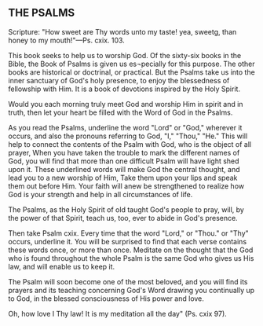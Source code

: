 ## THE PSALMS ##

Scripture: "How sweet are Thy words unto my taste! yea, sweetg, than honey to my mouth!"—Ps. cxix. 103.



This book seeks to help us to worship God. Of the sixty-six books in the Bible, the Book of Psalms is given us es¬pecially for this purpose. The other books are historical or doctrinal, or practical. But the Psalms take us into the inner sanctuary of God's holy presence, to enjoy the blessedness of fellowship with Him. It is a book of devotions inspired by the Holy Spirit.

Would you each morning truly meet God and worship Him in spirit and in truth, then let your heart be filled with the Word of God in the Psalms.

As you read the Psalms, underline the word "Lord" or "God," wherever it occurs, and also the pronouns referring to God, "I," "Thou," "He." This will help to connect the contents of the Psalm with God, who is the object of all prayer, When you have taken the trouble to mark the different names of God, you will find that more than one difficult Psalm will have light shed upon it. These underlined words will make God the central thought, and lead you to a new worship of Him, Take them upon your lips and speak them out before Him. Your faith will anew be strengthened to realize how God is your strength and help in all circumstances of life.

The Psalms, as the Holy Spirit of old taught God's people to pray, will, by the power of that Spirit, teach us, too, ever to abide in God's presence.

Then take Psalm cxix. Every time that the word "Lord," or "Thou." or "Thy" occurs, underline it. You will be surprised to find that each verse contains these words once, or more than once. Meditate on the thought that the God who is found throughout the whole Psalm is the same God who gives us His law, and will enable us to keep it.

The Psalm will soon become one of the most beloved, and you will find its prayers and its teaching concerning God's Word drawing you continually up to God, in the blessed consciousness of His power and love.

Oh, how love I Thy law! It is my meditation all the day" (Ps. cxix 97).

